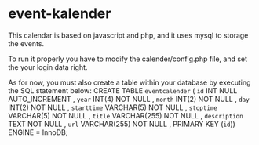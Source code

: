 # event-kalender

This calendar is based on javascript and php, and it uses mysql to storage the events.

To run it properly you have to modify the calender/config.php file, and set the
your login data right.

As for now, you must also create a table within your database by executing the
SQL statement below:
CREATE TABLE `eventcalender` (
  `id` INT NULL AUTO_INCREMENT ,
  `year` INT(4) NOT NULL ,
  `month` INT(2) NOT NULL ,
  `day` INT(2) NOT NULL ,
  `starttime` VARCHAR(5) NOT NULL ,
  `stoptime` VARCHAR(5) NOT NULL ,
  `title` VARCHAR(255) NOT NULL ,
  `description` TEXT NOT NULL ,
  `url` VARCHAR(255) NOT NULL ,
  PRIMARY KEY (`id`)) ENGINE = InnoDB;
